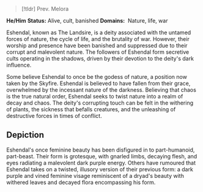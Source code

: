 > [!tldr] Prev. Melora

**He/Him**
**Status:** Alive, cult, banished
**Domains:**  Nature, life, war

Eshendal, known as The Landsire, is a deity associated with the untamed forces of nature, the cycle of life, and the brutality of war. However, their worship and presence have been banished and suppressed due to their corrupt and malevolent nature. The followers of Eshendal form secretive cults operating in the shadows, driven by their devotion to the deity's dark influence.

Some believe Eshendal to once be the godess of nature, a position now taken by the Skyfire. Eshendal is believed to have fallen from their grace, overwhelmed by the incessant nature of the darkness. Believing that chaos is the true natural order, Eshendal seeks to twist nature into a realm of decay and chaos. The deity's corrupting touch can be felt in the withering of plants, the sickness that befalls creatures, and the unleashing of destructive forces in times of conflict.
 
## Depiction
Eshendal's once feminine beauty has been disfigured in to part-humanoid, part-beast. Their form is grotesque, with gnarled limbs, decaying flesh, and eyes radiating a malevolent dark purple energy. Others have rumoured that Eshendal takes on a twisted, illusory version of their previous form: a dark purple and vined feminine visage reminiscent of a dryad's beauty with withered leaves and decayed flora encompassing his form.